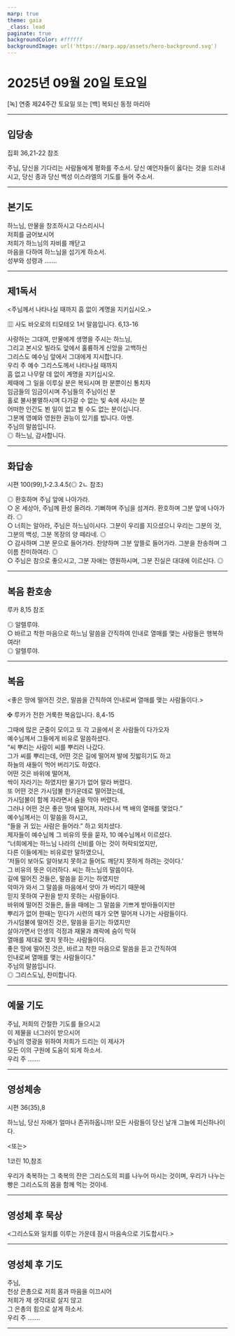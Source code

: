 ```yaml
---
marp: true
theme: gaia
_class: lead
paginate: true
backgroundColor: #ffffff
backgroundImage: url('https://marp.app/assets/hero-background.svg')
---
```


# 2025년 09월 20일 토요일

[녹] 연중 제24주간 토요일 또는 [백] 복되신 동정 마리아  




---

## 입당송

집회 36,21-22 참조

주님, 당신을 기다리는 사람들에게 평화를 주소서. 당신 예언자들이 옳다는 것을 드러내시고, 당신 종과 당신 백성 이스라엘의 기도를 들어 주소서.  
  


---

## 본기도

하느님, 만물을 창조하시고 다스리시니  
저희를 굽어보시어  
저희가 하느님의 자비를 깨닫고  
마음을 다하여 하느님을 섬기게 하소서.  
성부와 성령과 …….  
  


---

## 제1독서

<주님께서 나타나실 때까지 흠 없이 계명을 지키십시오.>

▥ 사도 바오로의 티모테오 1서 말씀입니다. 6,13-16

사랑하는 그대여, 만물에게 생명을 주시는 하느님,  
그리고 본시오 빌라도 앞에서 훌륭하게 신앙을 고백하신  
그리스도 예수님 앞에서 그대에게 지시합니다.  
우리 주 예수 그리스도께서 나타나실 때까지  
흠 없고 나무랄 데 없이 계명을 지키십시오.  
제때에 그 일을 이루실 분은 복되시며 한 분뿐이신 통치자  
임금들의 임금이시며 주님들의 주님이신 분  
홀로 불사불멸하시며 다가갈 수 없는 빛 속에 사시는 분  
어떠한 인간도 뵌 일이 없고 뵐 수도 없는 분이십니다.  
그분께 영예와 영원한 권능이 있기를 빕니다. 아멘.  
주님의 말씀입니다.  
◎ 하느님, 감사합니다.  
  


---

## 화답송

시편 100(99),1-2.3.4.5(◎ 2ㄴ 참조)

◎ 환호하며 주님 앞에 나아가라.  
○ 온 세상아, 주님께 환성 올려라. 기뻐하며 주님을 섬겨라. 환호하며 그분 앞에 나아가라. ◎  
○ 너희는 알아라, 주님은 하느님이시다. 그분이 우리를 지으셨으니 우리는 그분의 것, 그분의 백성, 그분 목장의 양 떼라네. ◎  
○ 감사하며 그분 문으로 들어가라. 찬양하며 그분 앞뜰로 들어가라. 그분을 찬송하며 그 이름 찬미하여라. ◎  
○ 주님은 참으로 좋으시고, 그분 자애는 영원하시며, 그분 진실은 대대에 이르신다. ◎  
  


---

## 복음 환호송

루카 8,15 참조

◎ 알렐루야.  
○ 바르고 착한 마음으로 하느님 말씀을 간직하여 인내로 열매를 맺는 사람들은 행복하여라!  
◎ 알렐루야.  
  


---

## 복음

<좋은 땅에 떨어진 것은, 말씀을 간직하여 인내로써 열매를 맺는 사람들이다.>

✠ 루카가 전한 거룩한 복음입니다. 8,4-15

그때에 많은 군중이 모이고 또 각 고을에서 온 사람들이 다가오자  
예수님께서 그들에게 비유로 말씀하셨다.  
“씨 뿌리는 사람이 씨를 뿌리러 나갔다.  
그가 씨를 뿌리는데, 어떤 것은 길에 떨어져 발에 짓밟히기도 하고  
하늘의 새들이 먹어 버리기도 하였다.  
어떤 것은 바위에 떨어져,  
싹이 자라기는 하였지만 물기가 없어 말라 버렸다.  
또 어떤 것은 가시덤불 한가운데로 떨어졌는데,  
가시덤불이 함께 자라면서 숨을 막아 버렸다.  
그러나 어떤 것은 좋은 땅에 떨어져, 자라나서 백 배의 열매를 맺었다.”  
예수님께서는 이 말씀을 하시고,  
“들을 귀 있는 사람은 들어라.” 하고 외치셨다.  
제자들이 예수님께 그 비유의 뜻을 묻자, 10 예수님께서 이르셨다.  
“너희에게는 하느님 나라의 신비를 아는 것이 허락되었지만,  
다른 이들에게는 비유로만 말하였으니,  
‘저들이 보아도 알아보지 못하고 들어도 깨닫지 못하게 하려는 것이다.’  
그 비유의 뜻은 이러하다. 씨는 하느님의 말씀이다.  
길에 떨어진 것들은, 말씀을 듣기는 하였지만  
악마가 와서 그 말씀을 마음에서 앗아 가 버리기 때문에  
믿지 못하여 구원을 받지 못하는 사람들이다.  
바위에 떨어진 것들은, 들을 때에는 그 말씀을 기쁘게 받아들이지만  
뿌리가 없어 한때는 믿다가 시련의 때가 오면 떨어져 나가는 사람들이다.  
가시덤불에 떨어진 것은, 말씀을 듣기는 하였지만  
살아가면서 인생의 걱정과 재물과 쾌락에 숨이 막혀  
열매를 제대로 맺지 못하는 사람들이다.  
좋은 땅에 떨어진 것은, 바르고 착한 마음으로 말씀을 듣고 간직하여  
인내로써 열매를 맺는 사람들이다.”  
주님의 말씀입니다.  
◎ 그리스도님, 찬미합니다.  
  


---

## 예물 기도

주님, 저희의 간절한 기도를 들으시고  
이 제물을 너그러이 받으시어  
주님의 영광을 위하여 저희가 드리는 이 제사가  
모든 이의 구원에 도움이 되게 하소서.  
우리 주 …….  
  


---

## 영성체송

시편 36(35),8

하느님, 당신 자애가 얼마나 존귀하옵니까! 모든 사람들이 당신 날개 그늘에 피신하나이다.  
  
<또는>  
  
1코린 10,참조  
  
우리가 축복하는 그 축복의 잔은 그리스도의 피를 나누어 마시는 것이며, 우리가 나누는 빵은 그리스도의 몸을 함께 먹는 것이네.  


---

## 영성체 후 묵상

<그리스도와 일치를 이루는 가운데 잠시 마음속으로 기도합시다.>  


---

## 영성체 후 기도

주님,  
천상 은총으로 저희 몸과 마음을 이끄시어  
저희가 제 생각대로 살지 않고  
그 은총의 힘으로 살게 하소서.  
우리 주 …….  
  


---